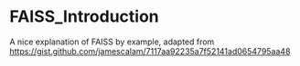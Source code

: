 # FAISS_Introduction
A nice explanation of FAISS by example, adapted from https://gist.github.com/jamescalam/7117aa92235a7f52141ad0654795aa48
